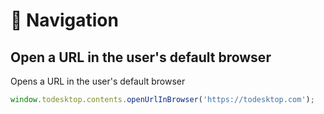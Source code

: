 # 🔗 Navigation

## Open a URL in the user's default browser

Opens a URL in the user's default browser

```javascript
window.todesktop.contents.openUrlInBrowser('https://todesktop.com');
```



